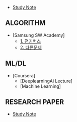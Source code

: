 * [Study Note](README.md)
## ALGORITHM
  * [Samsung SW Academy]
    * [1. 전기버스](algorithm/untitled.md)
    * [2. 다른문제](algorithm/2..md)
## ML/DL
  * [Coursera]
    * [DeeplearningAi Lecture]
    * [Machine Learning]
## RESEARCH PAPER
  * [Study Note](research-paper/study-note.md)

